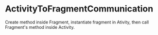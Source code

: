 # ActivityToFragmentCommunication

Create method inside Fragment, instantiate fragment in Ativity, then call Fragment's method inside Activity.
